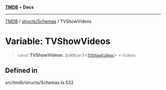 [**TMDB**](../../../README.md) • **Docs**

***

[TMDB](../../../README.md) / [structs/Schemas](../README.md) / TVShowVideos

# Variable: TVShowVideos

> `const` **TVShowVideos**: `ZodObject`\<[`TVShowVideos`](../type-aliases/TVShowVideos.md)\> = `Videos`

## Defined in

src/tmdb/structs/Schemas.ts:532
